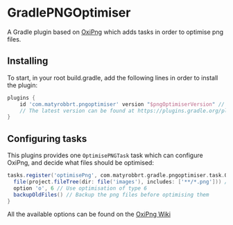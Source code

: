 # GradlePNGOptimiser
A Gradle plugin based on [OxiPng](https://github.com/shssoichiro/oxipng) which adds tasks in order to optimise png files.

## Installing
To start, in your root build.gradle, add the following lines in order to install the plugin:
```groovy
plugins {
    id 'com.matyrobbrt.pngoptimiser' version "$pngOptimiserVersion" // The plugin is located at the Gradle plugin portal
    // The latest version can be found at https://plugins.gradle.org/plugin/com.matyrobbrt.pngoptimiser
}
```
## Configuring tasks
This plugins provides one `OptimisePNGTask` task which can configure OxiPng, and decide what files should be optimised:
```groovy
tasks.register('optimisePng', com.matyrobbrt.gradle.pngoptimiser.task.OptimisePNGTask) {
  file(project.fileTree(dir: file('images'), includes: ['**/*.png'])) // Optimise all png files in the `images` directory
  option 'o', 6 // Use optimisation of type 6
  backupOldFiles() // Backup the png files before optimising them
}
```

All the available options can be found on the [OxiPng Wiki](https://github.com/shssoichiro/oxipng#usage)
